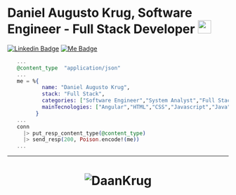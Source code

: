 # Daniel Augusto Krug, Software Engineer - Full Stack Developer <img src="https://github.com/TheDudeThatCode/TheDudeThatCode/blob/master/Assets/Mario_Hello_Big.gif" width="30px">

[![Linkedin Badge](https://img.shields.io/badge/-Linkedin-blue?style=flat-square&logo=Linkedin&logoColor=white&color=blue&link=https://www.linkedin.com/in/daniel-krug-427646b9/)](https://www.linkedin.com/in/daniel-krug-427646b9/)
[![Me Badge](https://img.shields.io/badge/-Personal--Site-blue?style=flat-square&logo=Personal-Site&logoColor=white&color=blue&link=https://www.skallerten.com.br/)](https://www.skallerten.com.br/)


```Elixir
   ...
   @content_type  "application/json"
   ...
   me = %{
           name: "Daniel Augusto Krug",
           stack: "Full Stack",
           categories: ["Software Engineer","System Analyst","Full Stack Developer"],
           mainTecnologies: ["Angular","HTML","CSS","Javascript","Java","PHP","Elixir","Elixir/Erlang/OTP","MySQL/Maria DB"]
         }
   ... 
   conn
     |> put_resp_content_type(@content_type)
     |> send_resp(200, Poison.encode!(me))
   ...
```
<hr>
<h1 align="center">
<img alt="DaanKrug" src="https://github-readme-stats.codestackr.vercel.app/api?username=DaanKrugs&show_icons=true&hide_border=true&theme=dark" />
</h1>
